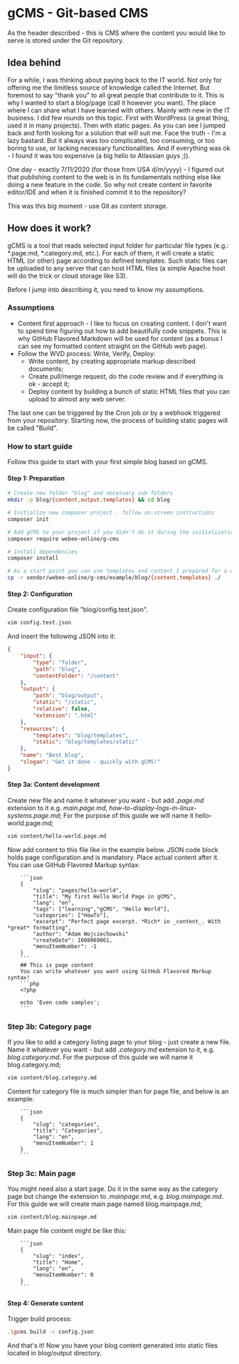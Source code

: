# gCMS - Git-based CMS
As the header described - this is CMS where the content you would like to serve is stored under the Git repository.

## Idea behind
For a while, I was thinking about paying back to the IT world. Not only for offering me the limitless source of knowledge called the Internet. But foremost to say "thank you" to all great people that contribute to it. This is why I wanted to start a blog/page (call it however you want). The place where I can share what I have learned with others. Mainly with new in the IT business.
I did few rounds on this topic. First with WordPress (a great thing, used it in many projects). Then with static pages. As you can see I jumped back and forth looking for a solution that will suit me. Face the truth - I'm a lazy bastard. But it always was too complicated, too consuming, or too boring to use, or lacking necessary functionalities. And if everything was ok - I found it was too expensive (a big hello to Atlassian guys ;)).

One day - exactly 7/11/2020 (for those from USA d/m/yyyy) - I figured out that publishing content to the web is in its fundamentals nothing else like doing a new feature in the code. So why not create content in favorite editor/IDE and when it is finished commit it to the repository?

This was this big moment - use Git as content storage.

## How does it work?
gCMS is a tool that reads selected input folder for particular file types (e.g.: *.page.md, *.category.md, etc.). For each of them, it will create a static HTML (or other) page according to defined templates. Such static files can be uploaded to any server that can host HTML files (a simple Apache host will do the trick or cloud storage like S3).

Before I jump into describing it, you need to know my assumptions.

### Assumptions
* Content first approach - I like to focus on creating content. I don't want to spend time figuring out how to add beautifully code snippets. This is why GitHub Flavored Markdown will be used for content (as a bonus I can see my formatted content straight on the GitHub web page).
* Follow the WVD process: Write, Verify, Deploy:
    * Write content, by creating appropriate markup described documents;
    * Create pull/merge request, do the code review and if everything is ok - accept it;
    * Deploy content by building a bunch of static HTML files that you can upload to almost any web server.

The last one can be triggered by the Cron job or by a webhook triggered from your repository. Starting now, the process of building static pages will be called "Build".

### How to start guide
Follow this guide to start with your first simple blog based on gCMS.

#### Step 1: Preparation
```bash
# Create new folder "blog" and necessary sub folders
mkdir -p blog/{content,output,templates} && cd blog

# Initialize new composer project - follow on-screen instructions
composer init

# Add gCMS to your project if you didn't do it during the initialization
composer require webee-online/g-cms

# Install dependencies
composer install

# As a start point you can use templates and content I prepared for a demo - but be warned - eye pain guaranteed!!!
cp -r vendor/webee-online/g-cms/example/blog/{content,templates} ./
```
#### Step 2: Configuration
Create configuration file "blog/config.test.json".
```bash
vim config.test.json
```
And insert the following JSON into it:
```json
{
    "input": {
        "type": "folder",
        "path": "blog",
        "contentFolder": "/content"
    },
    "output": {
        "path": "blog/output",
        "static": "/static",
        "relative": false,
        "extension": ".html"
    },
    "resources": {
        "templates": "blog/templates",
        "static": "blog/templates/static"
    },
    "name": "Best blog",
    "slogan": "Get it done - quickly with gCMS!"
}
```

#### Step 3a: Content development
Create new file and name it whatever you want - but add *.page.md* extension to it e.g. *main.page.md*, *how-to-display-logs-in-linux-systems.page.md*;
For the purpose of this guide we will name it hello-world.page.md;
```bash
vim content/hello-world.page.md
```
Now add content to this file like in the example below. JSON code block holds page configuration and is mandatory. Place actual content after it. You can use GitHub Flavored Markup syntax:
```
    ```json
    {
        "slug": "pages/hello-world",
        "title": "My first Hello World Page in gCMS",
        "lang": "en",
        "tags": ["learning","gCMS", "Hello World"],
        "categories": ["HowTo"],
        "excerpt": "Perfect page excerpt. *Rich* in _content_. With *great* formatting",
        "author": "Adam Wojciechowski"
        "createDate": 1608069061,
        "menuItemNumber": -1
    }
    ```
    ## This is page content
    You can write whatever you want using GitHub Flavored Markup syntax!
    ```php
    <?php

    echo 'Even code samples';
    ```
```

### Step 3b: Category page
If you like to add a category listing page to your blog - just create a new file. Name it whatever you want - but add *.category.md* extension to it, e.g. *blog.category.md*.
For the purpose of this guide we will name it blog.category.md;
```bash
vim content/blog.category.md
```
Content for category file is much simpler than for page file, and below is an example:
```
    ```json
    {
        "slug": "categories",
        "title": "Categories",
        "lang": "en",
        "menuItemNumber": 1
    }
    ```
```

### Step 3c: Main page
You might need also a start page. Do it in the same way as the category page but change the extension to *.mainpage.md*, e.g. *blog.mainpage.md*.
For this guide we will create main page named blog.mainpage.md;
```bash
vim content/blog.mainpage.md
```
Main page file content might be like this:
```
    ```json
    {
        "slug": "index",
        "title": "Home",
        "lang": "en",
        "menuItemNumber": 0
    }
    ```
```

#### Step 4: Generate content
Trigger build process:
```bash
.\gcms build -c config.json
```

And that's it! Now you have your blog content generated into static files located in blog/output directory.
